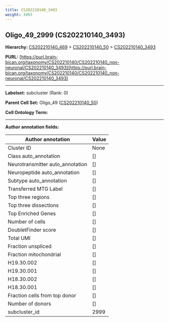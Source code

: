 ```yaml
---
title: CS202210140_3493
weight: 3493
---
```

## Oligo_49_2999 (CS202210140_3493)
<b>Hierarchy: </b>
[CS202210140_469](../CS202210140_469) >
[CS202210140_50](../CS202210140_50) >
[CS202210140_3493](../CS202210140_3493)

**PURL:** [https://purl.brain-bican.org/taxonomy/CS202210140/CS202210140_non-neuronal/CS202210140_3493](https://purl.brain-bican.org/taxonomy/CS202210140/CS202210140_non-neuronal/CS202210140_3493)

---


**Labelset:** subcluster (Rank: 0)

**Parent Cell Set:** Oligo_49 ([CS202210140_50](../CS202210140_50))



**Cell Ontology Term:** 

[MARKER GENES.]: #


---

[TRANSFERRED ANNOTATIONS.]: #


[AUTHOR ANNOTATION FIELDS.]: #


**Author annotation fields:**

| Author annotation | Value |
|-------------------|-------|
|Cluster ID|None|
|Class auto_annotation|[]|
|Neurotransmitter auto_annotation|[]|
|Neuropeptide auto_annotation|[]|
|Subtype auto_annotation|[]|
|Transferred MTG Label|[]|
|Top three regions|[]|
|Top three dissections|[]|
|Top Enriched Genes|[]|
|Number of cells|[]|
|DoubletFinder score|[]|
|Total UMI|[]|
|Fraction unspliced|[]|
|Fraction mitochondrial|[]|
|H19.30.002|[]|
|H19.30.001|[]|
|H18.30.002|[]|
|H18.30.001|[]|
|Fraction cells from top donor|[]|
|Number of donors|[]|
|subcluster_id|2999|
